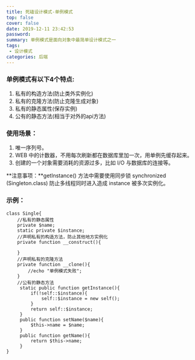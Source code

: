 ```yaml
---
title: 死磕设计模式-单例模式
top: false
cover: false
date: 2019-12-11 23:42:53
password:
summary: 单例模式是面向对象中最简单设计模式之一
tags:
 - 设计模式
categories: 后端
---
```


### 单例模式有以下4个特点:

1. 私有的构造方法(防止类外实例化)
2. 私有的克隆方法(防止克隆生成对象)
3. 私有的静态属性(保存实例)
4. 公有的静态方法(相当于对外的api方法)

### 使用场景：

1. 唯一序列号。
2. WEB 中的计数器，不用每次刷新都在数据库里加一次，用单例先缓存起来。
3. 创建的一个对象需要消耗的资源过多，比如 I/O 与数据库的连接等。

**注意事项：**getInstance() 方法中需要使用同步锁 synchronized (Singleton.class) 防止多线程同时进入造成 instance 被多次实例化。

### 示例：
```
class Single{
    //私有的静态属性
    private $name;
    static private $instance;
    //声明私有的构造方法，防止其他地方实例化
    private function __construct(){

    }
    //声明私有的克隆方法
    private function __clone(){
		//echo "单例模式失败";
    }
    //公有的静态方法
     static public function getInstance(){
         if(!self::$instance){
             self::$instance = new self();
         }
         return self::$instance;
     }
     public function setName($name){
         $this->name = $name; 
     }
     public function getName(){
         return $this->name;
     }
}
```

